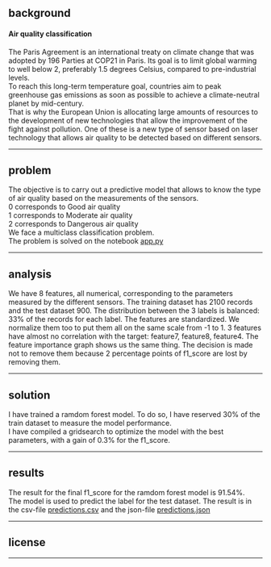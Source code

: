 ## background
#### Air quality classification
The Paris Agreement is an international treaty on climate change that was adopted by 196 Parties at COP21 in Paris. Its goal is to limit global warming to well below 2, preferably 1.5 degrees Celsius, compared to pre-industrial levels.  
To reach this long-term temperature goal, countries aim to peak greenhouse gas emissions as soon as possible to achieve a climate-neutral planet by mid-century.  
That is why the European Union is allocating large amounts of resources to the development of new technologies that allow the improvement of the fight against pollution. One of these is a new type of sensor based on laser technology that allows air quality to be detected based on different sensors.
***
## problem
The objective is to carry out a predictive model that allows to know the type of air quality based on the measurements of the sensors.  
0 corresponds to Good air quality  
1 corresponds to Moderate air quality  
2 corresponds to Dangerous air quality  
We face a multiclass classification problem.  
The problem is solved on the notebook [app.py](/app.py) 
***
## analysis
We have 8 features, all numerical, corresponding to the parameters measured by the different sensors. The training dataset has 2100 records and the test dataset 900. The distribution between the 3 labels is balanced: 33% of the records for each label. The features are standardized. We normalize them too to put them all on the same scale from -1 to 1. 3 features have almost no correlation with the target: feature7, feature8, feature4. The feature importance graph shows us the same thing. The decision is made not to remove them because 2 percentage points of f1_score are lost by removing them. 
***
## solution
I have trained a ramdom forest model. To do so, I have reserved 30% of the train dataset to measure the model performance.  
I have compiled a gridsearch to optimize the model with the best parameters, with a gain of 0.3% for the f1_score.
***
## results
The result for the final f1_score for the ramdom forest model is 91.54%.  
The model is used to predict the label for the test dataset. The result is in the csv-file [predictions.csv](/predictions.csv) and the json-file [predictions.json](/predictions.json)
***
## license
***

